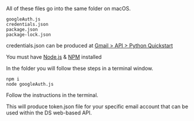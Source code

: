 All of these files go into the same folder on macOS. 

```
googleAuth.js
credentials.json
package.json
package-lock.json
```
credentials.json can be produced at [Gmail > API > Python Quickstart](https://developers.google.com/gmail/api/quickstart/python)


You must have [Node.js](https://nodejs.org/en/) & [NPM](https://www.npmjs.com/) installed

In the folder you will follow these steps in a terminal window.

```
npm i
node googleAuth.js
```

Follow the instructions in the terminal.

This will produce token.json file for your specific email account that can be used within the DS web-based API.